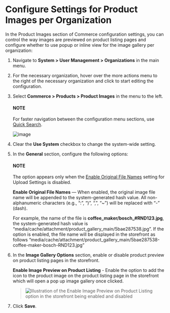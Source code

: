 <a id="sys-commerce-product-product-images-image-preview-organization"></a>

<a id="sys-users-organization-commerce-products-gallery-slider"></a>

# Configure Settings for Product Images per Organization

In the Product Images section of Commerce configuration settings, you can control the way images are previewed on product listing pages and configure whether to use popup or inline view for the image gallery per organization:

1. Navigate to **System > User Management > Organizations** in the main menu.
2. For the necessary organization, hover over the <i class="fa fa-ellipsis-h fa-lg" aria-hidden="true"></i> more actions menu to the right of the necessary organization and click <i class="fas fa-cog" aria-hidden="true"></i> to start editing the configuration.
3. Select **Commerce > Products > Product Images** in the menu to the left.

   #### NOTE
   For faster navigation between the configuration menu sections, use [Quick Search](../../../../../configuration/quick-search.md#user-guide-system-configuration-quick-search).

   ![image](user/img/system/user_management/org_configuration/products/ImagePreviewOrganization.png)
4. Clear the **Use System** checkbox to change the system-wide setting.
5. In the **General** section, configure the following options:

   #### NOTE
   The option appears only when the [Enable Original File Names](../../general-setup-org/organization-upload-settings.md#configuration-guide-system-configuration-general-setup-sysconfig-upload-settings-organization) setting for Upload Settings is disabled.

   **Enable Original File Names** — When enabled, the original image file name will be appended to the system-generated hash value. All non-alphanumeric characters (e.g., “:”, “)”, “,”, “~”) will be replaced with “-” (dash).

   For example, the name of the file is **coffee_maker/bosch_#RND123.jpg**, the system-generated hash value is “media/cache/attachment/product_gallery_main/5bae287538.jpg”. If the option is enabled, the file name will be displayed in the storefront as follows “media/cache/attachment/product_gallery_main/5bae287538-coffee-maker-bosch-RND123.jpg”
6. In the **Image Gallery Options** section, enable or disable product preview on product listing pages in the storefront.

   **Enable Image Preview on Product Listing** - Enable the option to add the <i class="fa-solid fa-magnifying-glass-plus" aria-hidden="true"></i> icon to the product image on the product listing page in the storefront which will open a pop up image gallery once clicked.
   > ![Illustration of the Enable Image Preview on Product Listing option in the storefront being enabled and disabled](user/img/system/config_commerce/product/ImagePreviewStorefront.png)
7. Click **Save**.

<!-- finish -->
<!-- fa-bars = fa-navicon -->
<!-- Ic Tiles is used as Set As Default in saved views, and as tiles in display layout options -->
<!-- IcPencil refers to Rename in Commerce and Inline Editing in CRM -->
<!-- Check mark in the square. -->
<!-- SortDesc is also used as drop-down arrow -->
<!-- A -->
<!-- B -->
<!-- C -->
<!-- D -->
<!-- E -->
<!-- F -->
<!-- G -->
<!-- H -->
<!-- I -->
<!-- L -->
<!-- M -->
<!-- P -->
<!-- R -->
<!-- S -->
<!-- T -->
<!-- U -->
<!-- Z -->
